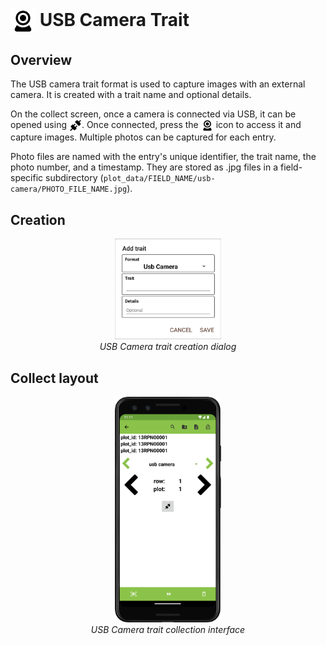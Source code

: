 <img ref="usb_camera" style="vertical-align: middle;" src="/_static/icons/formats/webcam.png" width="40px"> USB Camera Trait
===========================================================================

Overview
--------

The USB camera trait format is used to capture images with an external
camera. It is created with a trait name and optional details.

On the collect screen, once a camera is connected via USB, it can be
opened using
<img ref="connect" style="vertical-align: middle;" src="/_static/icons/formats/connection.png" width="20px">. Once
connected, press the
<img ref="usb_camera" style="vertical-align: middle;" src="/_static/icons/formats/webcam.png" width="20px"> icon to
access it and capture images. Multiple photos can be captured for each
entry.

Photo files are named with the entry\'s unique identifier, the trait
name, the photo number, and a timestamp. They are stored as .jpg files
in a field-specific subdirectory
(`plot_data/FIELD_NAME/usb-camera/PHOTO_FILE_NAME.jpg`).

Creation
--------

<figure align="center" class="image">
  <img src="/_static/images/traits/formats/create_usb_camera.png" width="40%"> 
  <figcaption><i>USB Camera trait creation dialog</i></figcaption> 
</figure>

Collect layout
--------------

<figure align="center" class="image">
  <img src="/_static/images/traits/formats/collect_usb_camera_framed.png" width="40%"> 
  <figcaption><i>USB Camera trait collection interface</i></figcaption> 
</figure>
